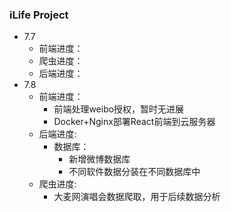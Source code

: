 ### iLife Project 

- 7.7
  - 前端进度：
  - 爬虫进度：
  - 后端进度：
- 7.8
  - 前端进度：
    - 前端处理weibo授权，暂时无进展
    - Docker+Nginx部署React前端到云服务器
  - 后端进度:
    - 数据库：
      - 新增微博数据库
      - 不同软件数据分装在不同数据库中
  - 爬虫进度:
    - 大麦网演唱会数据爬取，用于后续数据分析